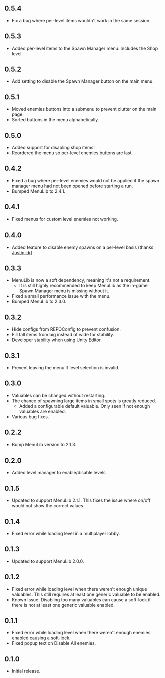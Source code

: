 ## 0.5.4
- Fix a bug where per-level items wouldn't work in the same session.

## 0.5.3
- Added per-level items to the Spawn Manager menu. Includes the Shop level.

## 0.5.2
- Add setting to disable the Spawn Manager button on the main menu.

## 0.5.1
- Moved enemies buttons into a submenu to prevent clutter on the main page. 
- Sorted buttons in the menu alphabetically.

## 0.5.0
- Added support for disabling shop items!
- Reordered the menu so per-level enemies buttons are last.

## 0.4.2
- Fixed a bug where per-level enemies would not be applied if the spawn manager menu had not been opened before starting a run.
- Bumped MenuLib to 2.4.1.

## 0.4.1
- Fixed menus for custom level enemies not working.

## 0.4.0
- Added feature to disable enemy spawns on a per-level basis (thanks [Justin-dr](https://github.com/Justin-dr))

## 0.3.3
- MenuLib is now a soft dependency, meaning it's not a requirement.
  - It is still highly recommended to keep MenuLib as the in-game Spawn Manager menu is missing without it.
- Fixed a small performance issue with the menu.
- Bumped MenuLib to 2.3.0.

## 0.3.2
- Hide configs from REPOConfig to prevent confusion.
- Fill tall items from big instead of wide for stability.
- Developer stability when using Unity Editor.

## 0.3.1
- Prevent leaving the menu if level selection is invalid.

## 0.3.0
- Valuables can be changed without restarting.
- The chance of spawning large items in small spots is greatly reduced.
  - Added a configurable default valuable. Only seen if not enough valuables are enabled.
- Various bug fixes.

## 0.2.2
- Bump MenuLib version to 2.1.3.

## 0.2.0
- Added level manager to enable/disable levels.

## 0.1.5
- Updated to support MenuLib 2.1.1. This fixes the issue where on/off would not show the correct values.

## 0.1.4
- Fixed error while loading level in a multiplayer lobby.

## 0.1.3
- Updated to support MenuLib 2.0.0.

## 0.1.2
- Fixed error while loading level when there weren't enough unique valuables. This still requires at least one generic valuable to be enabled.
- Known Issue: Disabling too many valuables can cause a soft-lock if there is not at least one generic valuable enabled.

## 0.1.1
- Fixed error while loading level when there weren't enough enemies enabled causing a soft-lock.
- Fixed popup text on Disable All enemies.

## 0.1.0
- Initial release.